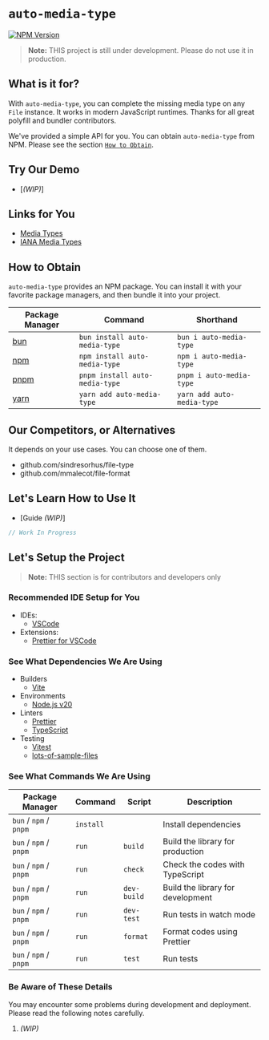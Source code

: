 # `auto-media-type`

[![NPM Version](https://img.shields.io/npm/v/auto-media-type?style=for-the-badge&logo=npm&logoColor=white)](https://www.npmjs.com/package/auto-media-type)

> **Note:** THIS project is still under development. Please do not use it in production.

## What is it for?

With `auto-media-type`, you can complete the missing media type on any `File` instance. It works in modern JavaScript runtimes. Thanks for all great polyfill and bundler contributors.

We've provided a simple API for you. You can obtain `auto-media-type` from NPM. Please see the section [`How to Obtain`](#how-to-obtain).

## Try Our Demo

- [_(WIP)_]

## Links for You

- [Media Types](./docs/media-types/README.md)
- [IANA Media Types](https://www.iana.org/assignments/media-types/media-types.xhtml)

## How to Obtain

`auto-media-type` provides an NPM package. You can install it with your favorite package managers, and then bundle it into your project.

| Package Manager               | Command                        | Shorthand                  |
| ----------------------------- | ------------------------------ | -------------------------- |
| [bun](https://bun.sh/)        | `bun install auto-media-type`  | `bun i auto-media-type`    |
| [npm](https://www.npmjs.com/) | `npm install auto-media-type`  | `npm i auto-media-type`    |
| [pnpm](https://pnpm.io/)      | `pnpm install auto-media-type` | `pnpm i auto-media-type`   |
| [yarn](https://yarnpkg.com/)  | `yarn add auto-media-type`     | `yarn add auto-media-type` |

## Our Competitors, or Alternatives

It depends on your use cases. You can choose one of them.

- github.com/sindresorhus/file-type
- github.com/mmalecot/file-format

## Let's Learn How to Use It

- [Guide _*(WIP)*_]

```javascript
// Work In Progress
```

## Let's Setup the Project

> **Note:** THIS section is for contributors and developers only

### Recommended IDE Setup for You

- IDEs:
  - [VSCode](https://code.visualstudio.com/)
- Extensions:
  - [Prettier for VSCode](https://marketplace.visualstudio.com/items?itemName=esbenp.prettier-vscode)

### See What Dependencies We Are Using

- Builders
  - [Vite](https://vitejs.dev/)
- Environments
  - [Node.js v20](https://nodejs.org/)
- Linters
  - [Prettier](https://prettier.io/)
  - [TypeScript](https://www.typescriptlang.org/)
- Testing
  - [Vitest](https://vitest.dev/)
  - [lots-of-sample-files](https://asherjingkongchen.github.io/lots-of-sample-files/)

### See What Commands We Are Using

| Package Manager        | Command   | Script      | Description                       |
| ---------------------- | --------- | ----------- | --------------------------------- |
| `bun` / `npm` / `pnpm` | `install` |             | Install dependencies              |
| `bun` / `npm` / `pnpm` | `run`     | `build`     | Build the library for production  |
| `bun` / `npm` / `pnpm` | `run`     | `check`     | Check the codes with TypeScript   |
| `bun` / `npm` / `pnpm` | `run`     | `dev-build` | Build the library for development |
| `bun` / `npm` / `pnpm` | `run`     | `dev-test`  | Run tests in watch mode           |
| `bun` / `npm` / `pnpm` | `run`     | `format`    | Format codes using Prettier       |
| `bun` / `npm` / `pnpm` | `run`     | `test`      | Run tests                         |

### Be Aware of These Details

You may encounter some problems during development and deployment.
Please read the following notes carefully.

1. _(WIP)_
